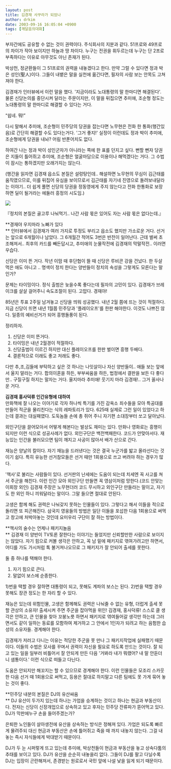```yaml
---
layout: post
title: 김경재 사꾸라가 되었나
author: drkim
date: 2003-09-16 16:05:04 +0900
tags: [깨달음의대화]
---
```

부자간에도 공유할 수 없는 것이 권력이다. 주식회사의 지분과 같다. 51프로와 49프로의 차이가 작아 보이지만 하늘과 땅 차이다. 누구는 전권을 휘두르는데 누구는 단 2프로 부족하다는 이유로 아무것도 아닌 존재가 된다.

박상천, 정균환들이 그 51프로의 권력을 내놓겠다고 한다. 만약 그럴 수 있다면 정과 박은 성인(聖人)이다. 그들이 내뱉은 말을 실천에 옮긴다면, 필자의 사람 보는 안목도 고쳐져야 한다. 

김경재가 인터뷰에서 이런 말을 했다. '지금이라도 노대통령의 말 한마디면 해결된다'. 물론 신당논의를 중단시켜 달라는 주문이지만, 이 말을 뒤집으면 추미애, 조순형 정도는 노대통령의 말 한마디로 해결할 수 있다는 거다.

“쉽네. 뭐!”

다시 말해서 추미애, 조순형이 민주당의 당권을 잡는다면 노무현은 전화 한 통화(행간있음)로 간단히 해결할 수도 있다는거다. '그거 좋지!' 실정이 이런데도 정과 박이 추미애, 조순형에게 당권을 내놔? 어림 반푼어치도 없다. 

하여간 나는 정과 박이 성인군자가 아니라는 쪽에 한 표를 던지고 싶다. 뻔할 뻔자 당권은 지들이 틀어쥐고 추미애, 조순형은 얼굴마담으로 이용이나 해먹겠다는 거다. 그 수법이 잠시는 통하겠지만 오래가지는 않는다.

(행간을 읽자면 김경재 읍소도 본질은 설렁탕인데.. 해설하면 노무현의 무심이 김근태를 움직였으므로, 이를 뒤집어 유심을 보이므로서 김근태를 자기네 진영으로 돌려보내달라는 이야기.. 더 쉽게 풀면 신당의 당권을 정동영에게 주지 않는다고 전화 한통화로 보장하면 딜이 될거라는 에둘러 흥정의 시도임.) 


  ![](http://drkimz.com/technote/board/KDR/upimg/1063680648.jpg)


  『정치의 본질은 골고루 나눠먹기.. 나간 사람 몫은 있어도 자는 사람 몫은 없다는데.』


**경재야 우지마라 노빠가 있다  
** 인터뷰에서 김경재가 여러 가지로 투정도 부리고 읍소도 했지만 가소로운 거다. 선거는 앞으로 6개월이나 남았다. 그 6개월간 적어도 3번은 반전이 일어난다. 근데 벌써 초조해져서.. 최후의 카드를 빼든답시고, 추미애의 눈물작전에 김경재의 막말작전.. 이러면 우습다. 

신당은 이미 뜬 거다. 작년 이맘 때 후단협이 뜰 때 신당은 루비콘 강을 건넜다. 한 두살 먹은 애도 아니고 .. 명색이 정치 한다는 양반들이 정치의 속성을 그렇게도 모른다는 말인가?

문제는 타이밍이다. 정식 출범은 늦을수록 좋다는데 필자의 고민이 있다. 김경재가 브레이크를 살살 걸어주니 속도조절이 된다. 고맙다. 경재야!

85년은 투표 2주일 남겨놓고 신당을 띄워 성공했다. 내년 2월 쯤에 뜨는 것이 적절하다. 지금 신당이 뜨면 내년 1월쯤 민주당과 '플레이오프'를 한판 해야한다. 이것도 나쁘진 않다. 일종의 예비선거가 되어 흥행돌풍이 된다. 

정리하자. 

1) 신당은 이미 뜬거다.  
2) 타이밍은 내년 2월경이 적절하다.  
3) 신당출범이 이르긴 하지만 대신 플레이오프를 한판 벌이면 흥행 두배다.   
4) 결론적으로 이래도 좋고 저래도 좋다. 

다만 추,조,김들에 부탁하고 싶은 것 하나는 나잇살이나 자신 양반들이.. 애들 보는 앞에서 울지 말라는 거다. 합의이혼을 하든, 부부싸움을 하든, 법정에서 결판을 보든 다 좋다만.. 구질구질 하지는 말자는 거다. 울지마라 추미애! 웃기지 마라 김경재!.. 그거 꼴사나운 거다.

**김경재 홍사덕류 인간유형에 대하여**   
만화책에 잘 나오는 이야기로 각자 하나씩 특기를 가진 감옥소 죄수들을 모아 특공대를 만들어 적군을 물리친다는 식의 레파토리가 있다. 625때 실제로 그런 일이 있었다고 하는데 결과는 대실패였다. 도둑놈들 손에 총 쥐어 주니 자기편 소대장부터 쏘고 달아났다. 

외인구단을 끌어모아서 어떻게 해본다는 발상도 재미는 있다. 만화나 영화로는 흥행이 되지만 이런 식으로 성공사례가 없다. 외인구단은 백전백패한다. 코드가 안맞아서다. 재능있는 인간을 불러모으면 팀이 깨지고 사공이 많아서 배가 산으로 간다. 

재능은 양날의 칼이다. 자기 재능을 드러낸다는 것은 결국 누군가를 밟고 올라선다는 것이기 쉽다. 특히 유능한 선거참모들은 선거 때만 1회용으로 쓰고 버려야 하는 경우가 많다. 

'책사'로 불리는 사람들이 있다. 선거판의 난세에는 도움이 되는데 치세엔 꼭 사고를 쳐서 주군을 해친다. 이런 인간 모아 외인구단 만들면 꼭 영삼이처럼 망한다.(코드 안맞는 이회창 외인) 김경재 주장은 노무현더러 코드 무시하고 외인구단 만들라는 말이고, 자기도 한 외인 하니 끼워달라는 말이다. 그말 들으면 절대로 안된다. 

고생은 함께 해도 권력은 나눠갖지 못하는 인물들이 있다. 그렇다고 해서 이들을 적으로 돌리면 또 피곤해진다. 삼국지 영웅들의 방법은 일단 이들을 포섭한 다음 1회용으로 써먹고 창고에 처박아놓는 것인데 요미우리 구단이 잘 하는 방법이다. 

**책사의 술수는 언제나 패키지놀음  
** 김경재 이 양반이 TV토론 잘한다는 이야기는 들었지만 신뢰할만한 사람으로 보이지는 않았다. 자기 힘으로 커볼 생각은 안하고, 꼭 남 밑에 패키지로 엮여가려고만 하면서, 어디를 가도 가시처럼 톡 불거져나오므로 그 패키지가 잘 안되어 출세를 못한다. 

둘 중 하나를 택해야 한다.

1) 자기 힘으로 큰다.  
2) 말없이 보스에 순종한다. 

1)번을 택할 경우 잘하면 대통령이 되고, 못해도 계파의 보스는 된다. 2)번을 택할 경우 못해도 장관 정도는 한 자리 할 수 있다. 

재능은 있는데 위험인물, 고생은 함께해도 권력은 나눠줄 수 없는 유형, 더럽게 출세 못할 관상의 소유자! 출세시켜 주면 주군을 잡아먹을 위인! 김경재, 홍사덕류! 스스로 클 생각은 안하고, 큰 인물을 찾아 꼬붕노릇 하면서 패키지로 엮여들어갈 생각만 하는데 그러면서도 같이 일하는 동료를 모함하여 제거하고 그 안에서 1인자가 되려고 하는 음험한 습성의 소유자들. 경계해야 한다. 

김경재가 저러고 다니는 이유는 적당한 주군을 못 만나 그 패키지작업에 실패했기 때문이다. 이들의 수법은 모사를 꾸며서 권력이 자신을 필요로 하도록 만드는 것이다. 잘 되고 있는 일을 일부러 비틀어서 잘 안되게 만든 다음 '거봐라 내가 뭐랬어? 내 말 안듣더니 샘통이다.' 이런 식으로 떠들고 다닌다. 

도움은 안되지만 해꼬지는 할 수 있으므로 경계해야 한다. 이런 인물들은 모조리 스카웃 한 다음 선거 때 1회용으로 써먹고, 등용은 절대로 하지말고 다른 팀에도 못 가게 묶어 놓는 것이 좋다. 

**민주당 내분의 본질은 DJ의 유산싸움  
** DJ 유산이 두가지 있는데 하나는 가업을 승계하는 것이고 하나는 현금과 부동산이다. 전자는 신당이 신장개업으로 상속하고 있고 후자는 민주당 잔류파가 뜯어먹고 있다. DJ가 막판에누구 손을 들어주겠는가?

은퇴한 노인들이 살아생전에 유산을 상속하는 방식은 정해져 있다. 가업은 되도록 빠르게 물려주되 대신 현금과 부동산은 손에 틀어쥐고 죽을 때 까지 내놓지 않는다. 그걸 내놓는 즉시 자식들에게 박대받기 때문이다. 

DJ가 두 눈 시퍼렇게 뜨고 있는데 추미애, 박상천들이 현금과 부동산을 놓고 상속다툼의 추태를 보이고 있다. DJ가 유산을 순순히 내놓을리 없다. 그들이 DJ를 팔고 다닐수록 DJ는 입장이 곤란해져서, 존경받는 원로로서 국민 앞에 나설 낯을 잃게 되기 때문이다.